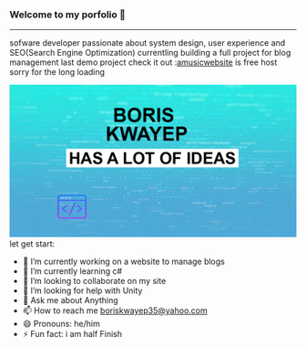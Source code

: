 ### Welcome to my porfolio 👋
-----------------------------
sofware developer passionate about system design, user experience and SEO(Search Engine Optimization)
currentling building a full project for blog management
last demo project check it out :[amusicwebsite](https://africamusic.herokuapp.com/) is free host sorry for the long loading

![](design.png)
let  get start:

- 🔭 I’m currently working on a website to manage blogs
- 🌱 I’m currently learning c#
- 👯 I’m looking to collaborate on my site
- 🤔 I’m looking for help with Unity
- 💬 Ask me about Anything
- 📫 How to reach me boriskwayep35@yahoo.com
- 😄 Pronouns: he/him
- ⚡ Fun fact: i am half Finish

